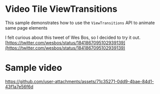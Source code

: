 # Video Tile ViewTransitions

This sample demonstrates how to use the `ViewTransitions` API to animate same page elements

I felt curious about this tweet of Wes Bos, so I decided to try it out.
[https://twitter.com/wesbos/status/1841867095102939139](https://twitter.com/wesbos/status/1841867095102939139)

# Sample video

https://github.com/user-attachments/assets/71c35271-0dd9-4bae-84d1-43f1a7e56f6d


